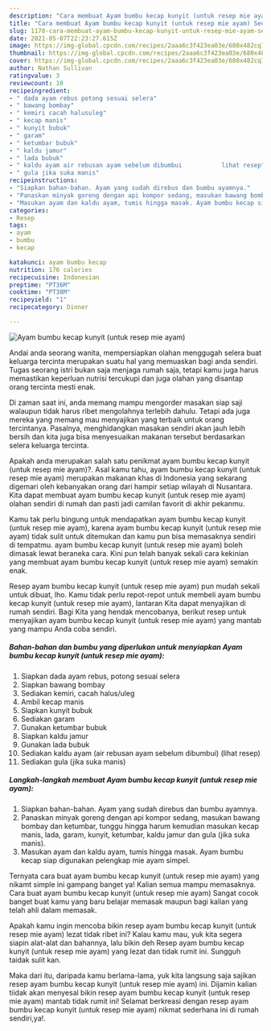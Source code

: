 ```yaml
---
description: "Cara membuat Ayam bumbu kecap kunyit (untuk resep mie ayam) Sederhana Untuk Jualan"
title: "Cara membuat Ayam bumbu kecap kunyit (untuk resep mie ayam) Sederhana Untuk Jualan"
slug: 1170-cara-membuat-ayam-bumbu-kecap-kunyit-untuk-resep-mie-ayam-sederhana-untuk-jualan
date: 2021-05-07T22:23:27.615Z
image: https://img-global.cpcdn.com/recipes/2aaa6c3f423ea03e/680x482cq70/ayam-bumbu-kecap-kunyit-untuk-resep-mie-ayam-foto-resep-utama.jpg
thumbnail: https://img-global.cpcdn.com/recipes/2aaa6c3f423ea03e/680x482cq70/ayam-bumbu-kecap-kunyit-untuk-resep-mie-ayam-foto-resep-utama.jpg
cover: https://img-global.cpcdn.com/recipes/2aaa6c3f423ea03e/680x482cq70/ayam-bumbu-kecap-kunyit-untuk-resep-mie-ayam-foto-resep-utama.jpg
author: Nathan Sullivan
ratingvalue: 3
reviewcount: 10
recipeingredient:
- " dada ayam rebus potong sesuai selera"
- " bawang bombay"
- " kemiri cacah halusuleg"
- " kecap manis"
- " kunyit bubuk"
- " garam"
- " ketumbar bubuk"
- " kaldu jamur"
- " lada bubuk"
- " kaldu ayam air rebusan ayam sebelum dibumbui           lihat resep"
- " gula jika suka manis"
recipeinstructions:
- "Siapkan bahan-bahan. Ayam yang sudah direbus dan bumbu ayamnya."
- "Panaskan minyak goreng dengan api kompor sedang, masukan bawang bombay dan ketumbar, tunggu hingga harum kemudian masukan kecap manis, lada, garam, kunyit, ketumbar, kaldu jamur dan gula (jika suka manis)."
- "Masukan ayam dan kaldu ayam, tumis hingga masak. Ayam bumbu kecap siap digunakan pelengkap mie ayam simpel."
categories:
- Resep
tags:
- ayam
- bumbu
- kecap

katakunci: ayam bumbu kecap 
nutrition: 176 calories
recipecuisine: Indonesian
preptime: "PT36M"
cooktime: "PT38M"
recipeyield: "1"
recipecategory: Dinner

---
```



![Ayam bumbu kecap kunyit (untuk resep mie ayam)](https://img-global.cpcdn.com/recipes/2aaa6c3f423ea03e/680x482cq70/ayam-bumbu-kecap-kunyit-untuk-resep-mie-ayam-foto-resep-utama.jpg)

Andai anda seorang wanita, mempersiapkan olahan menggugah selera buat keluarga tercinta merupakan suatu hal yang memuaskan bagi anda sendiri. Tugas seorang istri bukan saja menjaga rumah saja, tetapi kamu juga harus memastikan keperluan nutrisi tercukupi dan juga olahan yang disantap orang tercinta mesti enak.

Di zaman  saat ini, anda memang mampu mengorder masakan siap saji walaupun tidak harus ribet mengolahnya terlebih dahulu. Tetapi ada juga mereka yang memang mau menyajikan yang terbaik untuk orang tercintanya. Pasalnya, menghidangkan masakan sendiri akan jauh lebih bersih dan kita juga bisa menyesuaikan makanan tersebut berdasarkan selera keluarga tercinta. 



Apakah anda merupakan salah satu penikmat ayam bumbu kecap kunyit (untuk resep mie ayam)?. Asal kamu tahu, ayam bumbu kecap kunyit (untuk resep mie ayam) merupakan makanan khas di Indonesia yang sekarang digemari oleh kebanyakan orang dari hampir setiap wilayah di Nusantara. Kita dapat membuat ayam bumbu kecap kunyit (untuk resep mie ayam) olahan sendiri di rumah dan pasti jadi camilan favorit di akhir pekanmu.

Kamu tak perlu bingung untuk mendapatkan ayam bumbu kecap kunyit (untuk resep mie ayam), karena ayam bumbu kecap kunyit (untuk resep mie ayam) tidak sulit untuk ditemukan dan kamu pun bisa memasaknya sendiri di tempatmu. ayam bumbu kecap kunyit (untuk resep mie ayam) boleh dimasak lewat beraneka cara. Kini pun telah banyak sekali cara kekinian yang membuat ayam bumbu kecap kunyit (untuk resep mie ayam) semakin enak.

Resep ayam bumbu kecap kunyit (untuk resep mie ayam) pun mudah sekali untuk dibuat, lho. Kamu tidak perlu repot-repot untuk membeli ayam bumbu kecap kunyit (untuk resep mie ayam), lantaran Kita dapat menyajikan di rumah sendiri. Bagi Kita yang hendak mencobanya, berikut resep untuk menyajikan ayam bumbu kecap kunyit (untuk resep mie ayam) yang mantab yang mampu Anda coba sendiri.

<!--inarticleads1-->

##### Bahan-bahan dan bumbu yang diperlukan untuk menyiapkan Ayam bumbu kecap kunyit (untuk resep mie ayam):

1. Siapkan  dada ayam rebus, potong sesuai selera
1. Siapkan  bawang bombay
1. Sediakan  kemiri, cacah halus/uleg
1. Ambil  kecap manis
1. Siapkan  kunyit bubuk
1. Sediakan  garam
1. Gunakan  ketumbar bubuk
1. Siapkan  kaldu jamur
1. Gunakan  lada bubuk
1. Sediakan  kaldu ayam (air rebusan ayam sebelum dibumbui)           (lihat resep)
1. Sediakan  gula (jika suka manis)




<!--inarticleads2-->

##### Langkah-langkah membuat Ayam bumbu kecap kunyit (untuk resep mie ayam):

1. Siapkan bahan-bahan. Ayam yang sudah direbus dan bumbu ayamnya.
1. Panaskan minyak goreng dengan api kompor sedang, masukan bawang bombay dan ketumbar, tunggu hingga harum kemudian masukan kecap manis, lada, garam, kunyit, ketumbar, kaldu jamur dan gula (jika suka manis).
1. Masukan ayam dan kaldu ayam, tumis hingga masak. Ayam bumbu kecap siap digunakan pelengkap mie ayam simpel.




Ternyata cara buat ayam bumbu kecap kunyit (untuk resep mie ayam) yang nikamt simple ini gampang banget ya! Kalian semua mampu memasaknya. Cara buat ayam bumbu kecap kunyit (untuk resep mie ayam) Sangat cocok banget buat kamu yang baru belajar memasak maupun bagi kalian yang telah ahli dalam memasak.

Apakah kamu ingin mencoba bikin resep ayam bumbu kecap kunyit (untuk resep mie ayam) lezat tidak ribet ini? Kalau kamu mau, yuk kita segera siapin alat-alat dan bahannya, lalu bikin deh Resep ayam bumbu kecap kunyit (untuk resep mie ayam) yang lezat dan tidak rumit ini. Sungguh taidak sulit kan. 

Maka dari itu, daripada kamu berlama-lama, yuk kita langsung saja sajikan resep ayam bumbu kecap kunyit (untuk resep mie ayam) ini. Dijamin kalian tiidak akan menyesal bikin resep ayam bumbu kecap kunyit (untuk resep mie ayam) mantab tidak rumit ini! Selamat berkreasi dengan resep ayam bumbu kecap kunyit (untuk resep mie ayam) nikmat sederhana ini di rumah sendiri,ya!.

